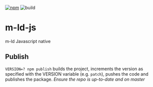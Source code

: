 [![npm](https://img.shields.io/badge/npm-private-red)](https://www.npmjs.com/package/@m-ld/m-ld)
![build](https://img.shields.io/badge/build-local-red)

# m-ld-js
m-ld Javascript native

## Publish
`VERSION=? npm publish` builds the project, increments the version as specified with the VERSION variable (e.g. `patch`), pushes the code and publishes the package.
*Ensure the repo is up-to-date and on master*